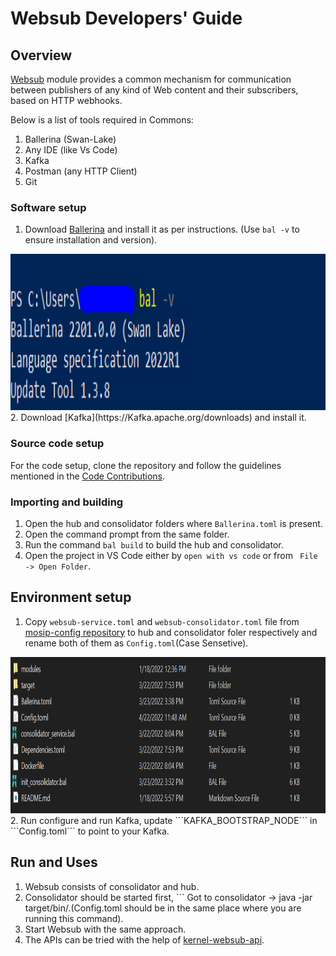 # Websub Developers' Guide

## Overview
[Websub](https://docs.mosip.io/1.2.0/modules/websub) module provides a common mechanism for communication between publishers of any kind of Web content and their subscribers, based on HTTP webhooks.


Below is a list of tools required in Commons:

1. Ballerina (Swan-Lake)
2. Any IDE (like Vs Code)
3. Kafka
4. Postman (any HTTP Client)
5. Git


### Software setup

1. Download [Ballerina](https://ballerina.io/downloads/) and install it as per instructions. (Use ```bal -v``` to ensure installation and version).
<img src="_images/websub-version-check.png" width="550" height="250">
2. Download [Kafka](https://Kafka.apache.org/downloads) and install it.

### Source code setup

For the code setup, clone the repository and follow the guidelines mentioned in the [Code Contributions](https://docs.mosip.io/1.2.0/community/code-contributions).

### Importing and building

1. Open the hub and consolidator folders where `Ballerina.toml` is present.
2. Open the command prompt from the same folder.
3. Run the command `bal build` to build the hub and consolidator.
4. Open the project in VS Code either by ```open with vs code``` or from  ``` File -> Open Folder```.

## Environment setup

1. Copy ```websub-service.toml``` and ```websub-consolidator.toml``` file from [mosip-config repository](https://github.com/mosip/mosip-config) to hub and consolidator foler respectively and rename both of them as ```Config.toml```(Case Sensetive).
<img src="_images/websub-config-file-placement.png" width="550" height="250">
2. Run configure and run Kafka, update ```KAFKA_BOOTSTRAP_NODE``` in ```Config.toml``` to point to your Kafka.

## Run and Uses

1. Websub consists of consolidator and hub.
2. Consolidator should be started first, ``` Got to consolidator -> java -jar target/bin/<Jarname>.(Config.toml should be in the same place where you are running this command).
3. Start Websub with the same approach.
4. The APIs can be tried with the help of [kernel-websub-api](https://github.com/mosip/commons/tree/develop/kernel/kernel-websubclient-api).

